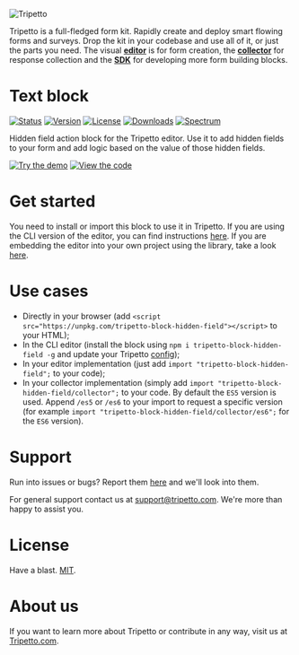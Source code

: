 ![Tripetto](https://docs.tripetto.com/assets/header.svg)

Tripetto is a full-fledged form kit. Rapidly create and deploy smart flowing forms and surveys. Drop the kit in your codebase and use all of it, or just the parts you need. The visual [**editor**](https://www.npmjs.com/package/tripetto) is for form creation, the [**collector**](https://www.npmjs.com/package/tripetto-collector) for response collection and the [**SDK**](https://docs.tripetto.com/guide/blocks) for developing more form building blocks.

# Text block
[![Status](https://gitlab.com/tripetto/blocks/hidden-field/badges/master/pipeline.svg)](https://gitlab.com/tripetto/blocks/hidden-field/commits/master)
[![Version](https://img.shields.io/npm/v/tripetto-block-hidden-field.svg)](https://www.npmjs.com/package/tripetto-block-hidden-field)
[![License](https://img.shields.io/npm/l/tripetto-block-hidden-field.svg)](https://opensource.org/licenses/MIT)
[![Downloads](https://img.shields.io/npm/dt/tripetto-block-hidden-field.svg)](https://www.npmjs.com/package/tripetto-block-hidden-field)
[![Spectrum](https://withspectrum.github.io/badge/badge.svg)](https://spectrum.chat/tripetto)

Hidden field action block for the Tripetto editor. Use it to add hidden fields to your form and add logic based on the value of those hidden fields.

[![Try the demo](https://docs.tripetto.com/assets/button-demo.svg)](https://s.codepen.io/tripetto/debug/eqOBPN)
[![View the code](https://docs.tripetto.com/assets/button-codepen.svg)](https://s.codepen.io/tripetto/pen/eqOBPN)

# Get started
You need to install or import this block to use it in Tripetto. If you are using the CLI version of the editor, you can find instructions [here](https://docs.tripetto.com/guide/editor/#cli-configuration). If you are embedding the editor into your own project using the library, take a look [here](https://docs.tripetto.com/guide/editor/#library-blocks).

# Use cases
- Directly in your browser (add `<script src="https://unpkg.com/tripetto-block-hidden-field"></script>` to your HTML);
- In the CLI editor (install the block using `npm i tripetto-block-hidden-field -g` and update your Tripetto [config](https://docs.tripetto.com/guide/editor/#cli-configuration));
- In your editor implementation (just add `import "tripetto-block-hidden-field";` to your code);
- In your collector implementation (simply add `import "tripetto-block-hidden-field/collector";` to your code. By default the `ES5` version is used. Append `/es5` or `/es6` to your import to request a specific version (for example `import "tripetto-block-hidden-field/collector/es6";` for the `ES6` version).

# Support
Run into issues or bugs? Report them [here](https://gitlab.com/tripetto/blocks/hidden-field/issues) and we'll look into them.

For general support contact us at [support@tripetto.com](mailto:support@tripetto.com). We're more than happy to assist you.

# License
Have a blast. [MIT](https://opensource.org/licenses/MIT).

# About us
If you want to learn more about Tripetto or contribute in any way, visit us at [Tripetto.com](https://tripetto.com/).
